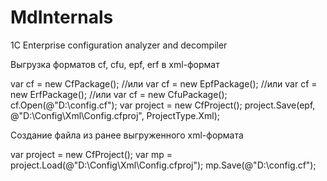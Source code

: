 # MdInternals
1C Enterprise configuration analyzer and decompiler 

Выгрузка форматов cf, cfu, epf, erf в xml-формат

var cf = new CfPackage();
//или var cf = new EpfPackage();
//или var cf = new ErfPackage();
//или var cf = new CfuPackage();
cf.Open(@"D:\config.cf");
var project = new CfProject();
project.Save(epf, @"D:\Config\Xml\Config.cfproj", ProjectType.Xml);

Создание файла из ранее выгруженного xml-формата

var project = new CfProject();
var mp = project.Load(@"D:\Config\Xml\Config.cfproj");
mp.Save(@"D:\config.cf");
